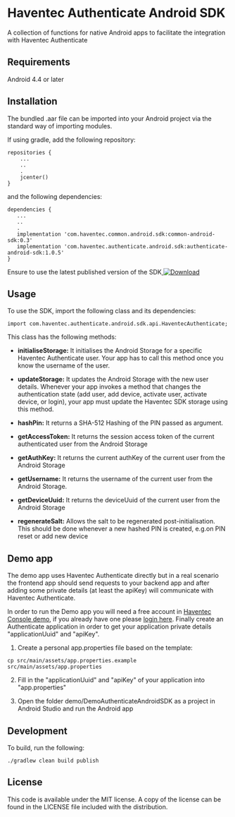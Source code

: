 # Haventec Authenticate Android SDK

A collection of functions for native Android apps to facilitate the integration with Haventec Authenticate

## Requirements

Android 4.4 or later

## Installation

The bundled .aar file can be imported into your Android project via the standard way of importing modules.

If using gradle, add the following repository:
```
repositories {
    ...
    ..
    .
    jcenter()
}
```    

and the following dependencies:

```
dependencies {
   ...
   ..
   .
   implementation 'com.haventec.common.android.sdk:common-android-sdk:0.3'
   implementation 'com.haventec.authenticate.android.sdk:authenticate-android-sdk:1.0.5'
}
```

Ensure to use the latest published version of the SDK[ ![Download](https://api.bintray.com/packages/haventec/maven/authenticate-android-sdk/images/download.svg?version=1.0.5) ](https://bintray.com/haventec/maven/authenticate-android-sdk/1.0.5/link)

## Usage

To use the SDK, import the following class and its dependencies:
```
import com.haventec.authenticate.android.sdk.api.HaventecAuthenticate;
```

This class has the following methods:

 * **initialiseStorage:** It initialises the Android Storage for a specific Haventec Authenticate user. Your app has to call this method once you know the username of the user.

* **updateStorage:** It updates the Android Storage with the new user details. Whenever your app invokes a method that changes the authentication state (add user, add device, activate user, activate device, or login), your app must update the Haventec SDK storage using this method.

* **hashPin:** It returns a SHA-512 Hashing of the PIN passed as argument. 

* **getAccessToken:** It returns the session access token of the current authenticated user from the Android Storage

* **getAuthKey:** It returns the current authKey of the current user from the Android Storage

* **getUsername:** It returns the username of the current user from the Android Storage.

* **getDeviceUuid:** It returns the deviceUuid of the current user from the Android Storage

* **regenerateSalt:** Allows the salt to be regenerated post-initialisation. This should be done whenever a new hashed PIN is created, e.g.on PIN reset or add new device

## Demo app
The demo app uses Haventec Authenticate directly but in a real scenario the frontend app should send requests to your backend app and after adding some private details (at least the apiKey) will communicate with Haventec Authenticate.

In order to run the Demo app you will need a free account in [Haventec Console demo](https://console-demo.haventec.com/orgsignup), if you already have one please [login here](https://console-demo.haventec.com/login). Finally create an Authenticate application in order to get your application private details "applicationUuid" and "apiKey".

1. Create a personal app.properties file based on the template: 
```
cp src/main/assets/app.properties.example src/main/assets/app.properties
```

2. Fill in the "applicationUuid" and "apiKey" of your application into "app.properties"

3. Open the folder demo/DemoAuthenticateAndroidSDK as a project in Android Studio and run the Android app

## Development
To build, run the following:
```
./gradlew clean build publish
```

## License

This code is available under the MIT license. A copy of the license can be found in the LICENSE file included with the distribution.
 
